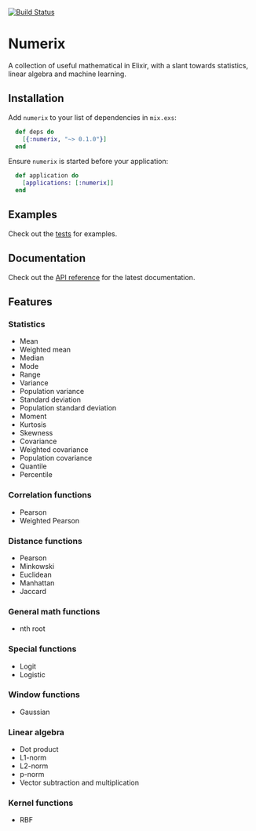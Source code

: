 [![Build Status](https://travis-ci.org/safwank/Numerix.svg?branch=master)](https://travis-ci.org/safwank/Numerix)

# Numerix

A collection of useful mathematical in Elixir, with a slant towards statistics, linear algebra and machine learning.

## Installation

Add `numerix` to your list of dependencies in `mix.exs`:

```elixir
  def deps do
    [{:numerix, "~> 0.1.0"}]
  end
```

Ensure `numerix` is started before your application:

```elixir
  def application do
    [applications: [:numerix]]
  end
```

## Examples

Check out the [tests](https://github.com/safwank/Numerix/tree/master/test) for examples.

## Documentation

Check out the [API reference](https://hexdocs.pm/numerix/api-reference.html) for the latest documentation.

## Features

### Statistics

* Mean
* Weighted mean
* Median
* Mode
* Range
* Variance
* Population variance
* Standard deviation
* Population standard deviation
* Moment
* Kurtosis
* Skewness
* Covariance
* Weighted covariance
* Population covariance
* Quantile
* Percentile

### Correlation functions

* Pearson
* Weighted Pearson

### Distance functions

* Pearson
* Minkowski
* Euclidean
* Manhattan
* Jaccard

### General math functions

* nth root

### Special functions

* Logit
* Logistic

### Window functions

* Gaussian

### Linear algebra

* Dot product
* L1-norm
* L2-norm
* p-norm
* Vector subtraction and multiplication

### Kernel functions

* RBF
